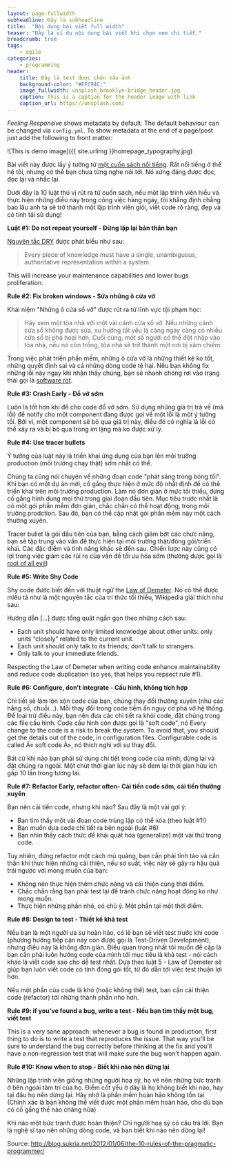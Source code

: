 ```yaml
---
layout: page-fullwidth
subheadline: Đây là subheadline
title:  "Nội dung bài viết full width"
teaser: "Đây là ví dụ nội dung bài viết khi chọn xem chi tiết."
breadcrumb: true
tags:
    - agile
categories:
    - programming
header:
    title: Đây là text được chèn vào ảnh
    background-color: "#EFC94C;"
    image_fullwidth: unsplash_brooklyn-bridge_header.jpg
    caption: This is a caption for the header image with link
    caption_url: https://unsplash.com/
---
```

*Feeling Responsive* shows metadata by default. The default behaviour can be changed via `config.yml`. To show metadata at the end of a page/post just add the following to front matter:

![This is demo image]({{ site.urlimg }}homepage_typography.jpg)

Bài viết này được lấy ý tưởng từ [một cuốn sách nổi tiếng][pragmatic-programmer]. Rất nổi tiếng ở thế hệ tôi, nhưng có thể bạn chưa từng nghe nói tới. Nó xứng đáng được đọc, đọc lại và nhắc lại.

Dưới đây là 10 luật thú vị rút ra từ cuốn sách, nếu một lập trình viên hiểu và thực hiện những điều này trong công việc hàng ngày, tôi khẳng định chẳng bao lâu anh ta sẽ trở thành một lập trình viên giỏi, viết code rõ ràng, đẹp và có tính tái sử dụng!

**Luật #1: Do not repeat yourself - Đừng lặp lại bản thân bạn**

[Nguyên tắc DRY][DRY] được phát biểu như sau:

> Every piece of knowledge must have a single, unambiguous, authoritative representation within a system.

This will increase your maintenance capabilities and lower bugs proliferation.

**Rule #2: Fix broken windows - Sửa những ô cửa vỡ**

Khái niệm "Những ô cửa sổ vỡ" được rút ra từ lĩnh vực tội phạm học:

> Hãy xem một tòa nhà với một vài cánh cửa sổ vỡ. Nếu những cánh cửa sổ không được sửa, xu hướng tất yếu là càng ngày càng có nhiều cửa sổ bị phá hoại hơn. Cuối cùng, một số người có thể đột nhập vào tòa nhà, nếu nó còn trống, tòa nhà sẽ trở thành một nơi bị xâm chiếm.

Trong việc phát triển phần mềm, những ô cửa vỡ là những thiết kệ ko tốt, những quyết định sai và cả những dòng code tệ hại. Nếu bạn không fix những lỗi này ngay khi nhận thấy chúng, bạn sẽ nhanh chóng rơi vào trạng thái gọi là [software rot][software-rot].

**Rule #3: Crash Early - Đổ vỡ sớm**

Luôn là tốt hơn khi để cho code đổ vỡ sớm. Sử dụng những giá trị trả về (mã lỗi) để notify cho một component đang được gọi về một lỗi là một ý tưởng tồi. Bởi vì, một component sẽ bỏ qua giá trị này, điều đó có nghĩa là lỗi có thể xảy ra và bị bỏ qua trong im lặng mà ko được xử lý. 

**Rule #4: Use tracer bullets**

Ý tưởng của luật này là triển khai ứng dụng của bạn lên môi trường production (môi trường chạy thật) sớm nhất có thể.

Chúng ta cũng nói chuyện về những đoạn code "phát sáng trong bóng tối". Khi bạn có một dự án mới, cố gắng thực hiện ở mức độ nhất định để có thể triển khai trên môi trường production. Làm nó đơn giản ở mức tối thiểu, đừng cố gắng hình dung mọi thứ trong giai đoạn đầu tiên. Mục tiêu trước nhất là có một gói phần mềm đơn giản, chắc chắn có thể hoạt động, trong môi trường prodction. Sau đó, bạn có thể cập nhật gói phần mềm này một cách thường xuyên.  

Tracer bullet là gói đầu tiên của bạn, bằng cách giảm bớt các chức năng, bạn sẽ tập trung vào vấn đề thực hiện tại môi trường thật/đóng gói/triển khai. Các đặc điểm và tính năng khác sẽ đến sau. Chiến lược này cũng có lợi trong việc giảm các rủi ro của vấn đề tối ưu hóa sớm (thường được gọi là [root of all evil][the-root-of-all-evil])

**Rule #5: Write Shy Code**

Shy code đước biết đến với thuật ngữ the [Law of Demeter][law-of-demeter]. Nó có thể được miêu tả như là một nguyên tắc của tri thức tối thiểu, Wikipedia giải thích như sau:

Hướng dẫn […] được tổng quát ngắn gọn theo những cách sau:

- Each unit should have only limited knowledge about other units: only units “closely” related to the current unit.
- Each unit should only talk to its friends; don’t talk to strangers.
- Only talk to your immediate friends.
 
Respecting the Law of Demeter when writing code enhance maintainability and reduce code duplication (so yes, that helps you repsect rule #1).

**Rule #6: Configure, don’t integrate - Cấu hình, không tích hợp**

Chi tiết sẽ làm lộn xộn code của bạn, chúng thay đổi thường xuyên (như các hằng số, chuỗi...). Mỗi thay đổi trong code tiềm ẩn nguy cơ phá vỡ hệ thống. Để loại trừ điều này, bạn nên đưa các chi tiết ra khỏi code, đặt chúng trong các file cấu hình. Code cấu hình còn được gọi là "soft code", nó  Every change to the code is a risk to break the system. To avoid that, you should get the details out of the code, in configuration files. Configurable code is called Â« soft code Â», nó thích nghi với sự thay đổi.

Bát cứ khi nào bạn phải sử dụng chi tiết trong code của mình, dừng lại và đặt chúng ra ngoài. Một chút thời gian lúc này sẽ đem lại thời gian hữu ích gấp 10 lần trong tương lai.

**Rule #7: Refactor Early, refactor often- Cải tiến code sớm, cải tiến thường xuyên**

Bạn nên cải tiến code, nhưng khi nào? Sau đây là một vài gợi ý: 

- Bạn tìm thấy một vài đoạn code trùng lặp có thể xóa (theo luật #1!)
- Bạn muốn dưa code chi tiết ra bên ngoài (luật #6)
- Bạn nhìn thấy cách thức để khái quát hóa (generalize) một vài thứ trong code.

Tuy nhiên, đừng refactor một cách mù quáng, bạn cần phải tỉnh táo và cẩn thận khi thực hiện những cải thiện, nếu sơ suất, việc này sẽ gây ra hậu quả trái ngược với mong muốn của bạn:

- Không nên thực hiện thêm chức năng và cải thiện cùng thời điểm.
- Chắc chắn rằng bạn phải test lại để tránh chức năng hoạt động ko như mong muốn.
- Thực hiện những phần nhỏ, có chủ ý. Một phần tại một thời điểm.

**Rule #8: Design to test - Thiết kế khả test**

Nếu bạn là một người ưa sự hoàn hảo, có lẽ bạn sẽ viết test trước khi code (phương hướng tiếp cận này còn được gọi là Test-Driven Development), nhưng điều này là không đơn giản. Điều quan trọng nhất tôi muốn đề cập là bạn cần phải luôn hướng code của mình tới mục tiêu là khả test - nói cách khác là viết code sao cho dễ test nhất. Dựa theo luật 5 - Law of Demeter sẽ giúp bạn luôn viết code có tính đóng gói tốt, từ đó dẫn tới việc test thuận lợi hơn.

Nếu một phần của code là khó (hoặc không thể) test, bạn cần cải thiện code (refactor) tới những thành phần nhỏ hơn.

**Rule #9: if you’ve found a bug, write a test - Nếu bạn tìm thấy một bug, viết test**

This is a very sane approach: whenever a bug is found in production, first thing to do is to write a test that reproduces the issue. That way you’ll be sure to understand the bug correctly before thinking at the fix and you’ll have a non-regression test that will make sure the bug won’t happen again.

**Rule #10: Know when to stop - Biết khi nào nên dừng lại**

Những lập trình viên giống những người hoạ sỹ, họ vẽ nên những bức tranh ở bên ngoài tâm trí của họ. Điểm cốt yếu ở dây là họ không biết khi nào, hay tại đâu họ nên dừng lại. Hãy nhớ là phần mềm hoàn hảo không tồn tại (Chính xác là bạn không thể viết được một phần mềm hoàn hảo, cho dù bạn có cố gắng thế nào chăng nữa)

Khi nào một bức tranh được hoàn thiện? Chỉ người hoạ sỹ có câu trả lời. Bạn là nghệ sĩ tạo nên những dòng code, và bạn biết khi nào nên dừng lại!


Source: http://blog.sukria.net/2012/01/06/the-10-rules-of-the-pragmatic-programmer/

[the-root-of-all-evil]: http://c2.com/cgi/wiki?PrematureOptimization
[law-of-demeter]: https://en.wikipedia.org/wiki/Law_of_Demeter
[refactor]: https://en.wikipedia.org/wiki/Code_refactoring
[generalization]: https://en.wikipedia.org/wiki/Generalization
[test-driven-development]: https://en.wikipedia.org/wiki/Test-driven_development
[software-rot]: https://en.wikipedia.org/wiki/Software_rot
[pragmatic-programmer]: https://pragprog.com/book/tpp/the-pragmatic-programmer
[DRY]: https://en.wikipedia.org/wiki/Don%27t_repeat_yourself